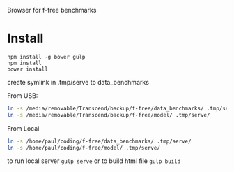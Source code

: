 Browser for f-free benchmarks

# Install
```
npm install -g bower gulp
npm install
bower install
```

create symlink in .tmp/serve to data_benchmarks

From USB:

```bash
ln -s /media/removable/Transcend/backup/f-free/data_benchmarks/ .tmp/serve/
ln -s /media/removable/Transcend/backup/f-free/model/ .tmp/serve/
```

From Local
```bash
ln -s /home/paul/coding/f-free/data_benchmarks/ .tmp/serve/
ln -s /home/paul/coding/f-free/model/ .tmp/serve/
```

to run local server `gulp serve` or to build html file `gulp build`